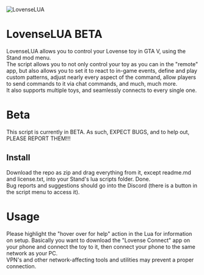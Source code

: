 ![LovenseLUA](https://images2.imgbox.com/ab/fb/jaq1fVgZ_o.png)
# LovenseLUA BETA
LovenseLUA allows you to control your Lovense toy in GTA V, using the Stand mod menu.  
The script allows you to not only control your toy as you can in the "remote" app, but also allows you to set it to react to in-game events, define and play custom patterns, adjust nearly every aspect of the command, allow players to send commands to it via chat commands, and much, much more.  
It also supports multiple toys, and seamlessly connects to every single one.  
  
# Beta  
This script is currently in BETA. As such, EXPECT BUGS, and to help out, PLEASE REPORT THEM!!!
  
## Install
Download the repo as zip and drag everything from it, except readme.md and license.txt, into your Stand's lua scripts folder. Done.  
Bug reports and suggestions should go into the Discord (there is a button in the script menu to access it).  
  
# Usage  
Please highlight the "hover over for help" action in the Lua for information on setup. Basically you want to download the "Lovense Connect" app on your phone and connect the toy to it, then connect your phone to the same network as your PC.  
VPN's and other network-affecting tools and utilities may prevent a proper connection.

